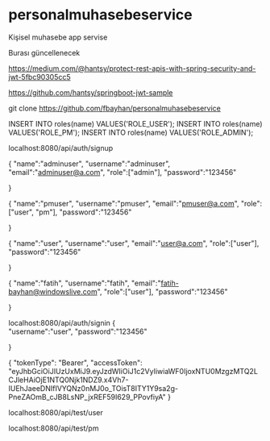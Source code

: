 # personalmuhasebeservice
Kişisel muhasebe app servise


Burası güncellenecek



https://medium.com/@hantsy/protect-rest-apis-with-spring-security-and-jwt-5fbc90305cc5


https://github.com/hantsy/springboot-jwt-sample


git clone https://github.com/fbayhan/personalmuhasebeservice


INSERT INTO roles(name) VALUES('ROLE_USER');
INSERT INTO roles(name) VALUES('ROLE_PM');
INSERT INTO roles(name) VALUES('ROLE_ADMIN');



localhost:8080/api/auth/signup 


{ 
	"name":"adminuser",
	"username":"adminuser",
	"email":"adminuser@a.com",
	"role":["admin"],
	"password":"123456" 

}

{ 
	"name":"pmuser",
	"username":"pmuser",
	"email":"pmuser@a.com",
	"role":["user", "pm"],
	"password":"123456" 

}



{ 
	"name":"user",
	"username":"user",
	"email":"user@a.com",
	"role":["user"],
	"password":"123456" 

}

{ 
	"name":"fatih",
	"username":"fatih",
	"email":"fatih-bayhan@windowslive.com",
	"role":["user"],
	"password":"123456" 

}

localhost:8080/api/auth/signin
{  
	"username":"user",
 	"password":"123456" 

}





{
    "tokenType": "Bearer",
    "accessToken": "eyJhbGciOiJIUzUxMiJ9.eyJzdWIiOiJ1c2VyIiwiaWF0IjoxNTU0MzgzMTQ2LCJleHAiOjE1NTQ0Njk1NDZ9.x4Vh7-IUEhJaeeDNIfIVYQNz0nMJ0o_TOisT8ITY1Y9sa2g-PneZAOmB_cJB8LsNP_jxREF59I629_PPovfiyA"
}

localhost:8080/api/test/user

localhost:8080/api/test/pm












